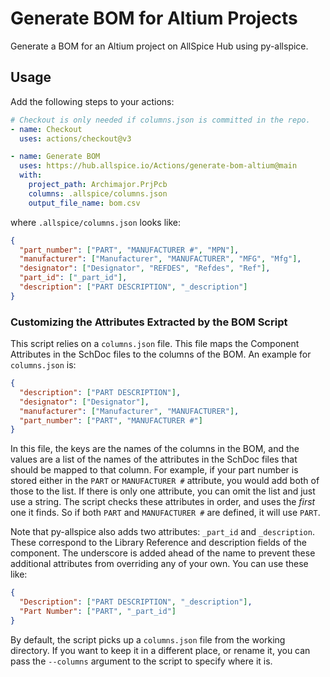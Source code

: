 # Generate BOM for Altium Projects

Generate a BOM for an Altium project on AllSpice Hub using py-allspice.

## Usage

Add the following steps to your actions:

```yaml
# Checkout is only needed if columns.json is committed in the repo.
- name: Checkout
  uses: actions/checkout@v3

- name: Generate BOM
  uses: https://hub.allspice.io/Actions/generate-bom-altium@main
  with:
    project_path: Archimajor.PrjPcb
    columns: .allspice/columns.json
    output_file_name: bom.csv
```

where `.allspice/columns.json` looks like:

```json
{
  "part_number": ["PART", "MANUFACTURER #", "MPN"],
  "manufacturer": ["Manufacturer", "MANUFACTURER", "MFG", "Mfg"],
  "designator": ["Designator", "REFDES", "Refdes", "Ref"],
  "part_id": ["_part_id"],
  "description": ["PART DESCRIPTION", "_description"]
}
```

### Customizing the Attributes Extracted by the BOM Script

This script relies on a `columns.json` file. This file maps the Component
Attributes in the SchDoc files to the columns of the BOM. An example for
`columns.json` is:

```json
{
  "description": ["PART DESCRIPTION"],
  "designator": ["Designator"],
  "manufacturer": ["Manufacturer", "MANUFACTURER"],
  "part_number": ["PART", "MANUFACTURER #"]
}
```

In this file, the keys are the names of the columns in the BOM, and the values
are a list of the names of the attributes in the SchDoc files that should be
mapped to that column. For example, if your part number is stored either in the
`PART` or `MANUFACTURER #` attribute, you would add both of those to the list.
If there is only one attribute, you can omit the list and just use a string. The
script checks these attributes in order, and uses the _first_ one it finds. So
if both `PART` and `MANUFACTURER #` are defined, it will use `PART`.

Note that py-allspice also adds two attributes: `_part_id` and `_description`.
These correspond to the Library Reference and description fields of the
component. The underscore is added ahead of the name to prevent these additional
attributes from overriding any of your own. You can use these like:

```json
{
  "Description": ["PART DESCRIPTION", "_description"],
  "Part Number": ["PART", "_part_id"]
}
```

By default, the script picks up a `columns.json` file from the working
directory. If you want to keep it in a different place, or rename it, you can
pass the `--columns` argument to the script to specify where it is.
